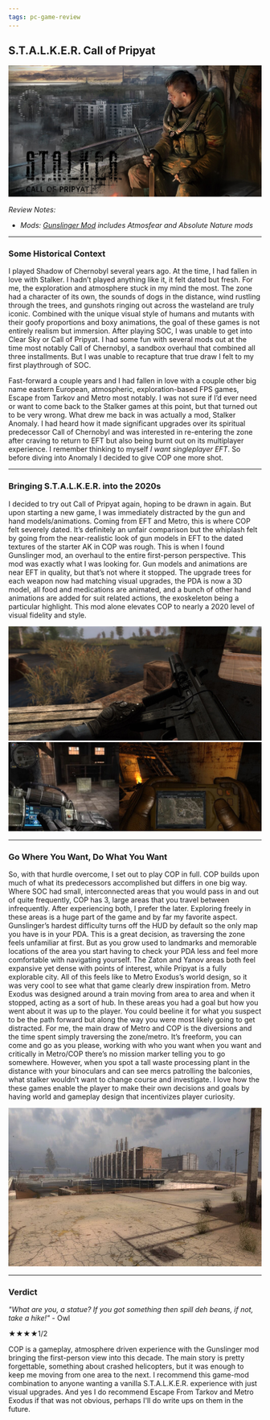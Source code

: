 ```yaml
---
tags: pc-game-review
---
```


## S.T.A.L.K.E.R. Call of Pripyat

![alt text](/images/Stalker-COP/COP_titlecard.jpg)

_Review Notes:_

* _Mods: [Gunslinger Mod](https://www.moddb.com/mods/gunslinger-mod) includes Atmosfear and Absolute Nature mods_

---

### Some Historical Context

I played Shadow of Chernobyl several years ago. At the time, I had fallen in love with Stalker. I hadn’t played anything like it, it felt dated but fresh. For me, the exploration and atmosphere stuck in my mind the most. The zone had a character of its own, the sounds of dogs in the distance, wind rustling through the trees, and gunshots ringing out across the wasteland are truly iconic. Combined with the unique visual style of humans and mutants with their goofy proportions and boxy animations, the goal of these games is not entirely realism but immersion. After playing SOC, I was unable to get into Clear Sky or Call of Pripyat. I had some fun with several mods out at the time most notably Call of Chernobyl, a sandbox overhaul that combined all three installments. But I was unable to recapture that true draw I felt to my first playthrough of SOC.

Fast-forward a couple years and I had fallen in love with a couple other big name eastern European, atmospheric, exploration-based FPS games, Escape from Tarkov and Metro most notably. I was not sure if I’d ever need or want to come back to the Stalker games at this point, but that turned out to be very wrong. What drew me back in was actually a mod, Stalker Anomaly. I had heard how it made significant upgrades over its spiritual predecessor Call of Chernobyl and was interested in re-entering the zone after craving to return to EFT but also being burnt out on its multiplayer experience. I remember thinking to myself _I want singleplayer EFT_. So before diving into Anomaly I decided to give COP one more shot.

---

### Bringing S.T.A.L.K.E.R. into the 2020s

I decided to try out Call of Pripyat again, hoping to be drawn in again. But upon starting a new game, I was immediately distracted by the gun and hand models/animations. Coming from EFT and Metro, this is where COP felt severely dated. It’s definitely an unfair comparison but the whiplash felt by going from the near-realistic look of gun models in EFT to the dated textures of the starter AK in COP was rough. This is when I found Gunslinger mod, an overhaul to the entire first-person perspective. This mod was exactly what I was looking for. Gun models and animations are near EFT in quality, but that’s not where it stopped. The upgrade trees for each weapon now had matching visual upgrades, the PDA is now a 3D model, all food and medications are animated, and a bunch of other hand animations are added for suit related actions, the exoskeleton being a particular highlight. This mod alone elevates COP to nearly a 2020 level of visual fidelity and style.

![alt text](/images/Stalker-COP/COP_gun.jpg)
![alt text](/images/Stalker-COP/COP_exopda.jpg)

---

### Go Where You Want, Do What You Want

So, with that hurdle overcome, I set out to play COP in full. COP builds upon much of what its predecessors accomplished but differs in one big way. Where SOC had small, interconnected areas that you would pass in and out of quite frequently, COP has 3, large areas that you travel between infrequently. After experiencing both, I prefer the later. Exploring freely in these areas is a huge part of the game and by far my favorite aspect. Gunslinger’s hardest difficulty turns off the HUD by default so the only map you have is in your PDA. This is a great decision, as traversing the zone feels unfamiliar at first. But as you grow used to landmarks and memorable locations of the area you start having to check your PDA less and feel more comfortable with navigating yourself. The Zaton and Yanov areas both feel expansive yet dense with points of interest, while Pripyat is a fully explorable city. All of this feels like to Metro Exodus’s world design, so it was very cool to see what that game clearly drew inspiration from. Metro Exodus was designed around a train moving from area to area and when it stopped, acting as a sort of hub. In these areas you had a goal but how you went about it was up to the player. You could beeline it for what you suspect to be the path forward but along the way you were most likely going to get distracted.  For me, the main draw of Metro and COP is the diversions and the time spent simply traversing the zone/metro. It’s freeform, you can come and go as you please, working with who you want when you want and critically in Metro/COP there’s no mission marker telling you to go somewhere. However, when you spot a tall waste processing plant in the distance with your binoculars and can see mercs patrolling the balconies, what stalker wouldn’t want to change course and investigate. I love how the these games enable the player to make their own decisions and goals by having world and gameplay design that incentivizes player curiosity.

![alt text](/images/Stalker-COP/COP_waste.jpg)

---

### Verdict

_"What are you, a statue? If you got something then spill deh beans, if not, take a hike!"_ - Owl

★★★★1/2

COP is a gameplay, atmosphere driven experience with the Gunslinger mod bringing the first-person view into this decade. The main story is pretty forgettable, something about crashed helicopters, but it was enough to keep me moving from one area to the next. I recommend this game-mod combination to anyone wanting a vanilla S.T.A.L.K.E.R. experience with just visual upgrades. And yes I do recommend Escape From Tarkov and Metro Exodus if that was not obvious, perhaps I'll do write ups on them in the future.

